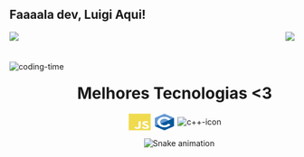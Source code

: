 ## Faaaala dev, Luigi Aqui!

<div>
  
  <img  height="180em" src="https://github-readme-stats.vercel.app/api?username=sentineIa&show_icons=true&theme=great-gatsby&include_all_commits=true&count_private=true"/>
  <img align="right" height="180em" src="https://github-readme-stats.vercel.app/api/top-langs/?username=sentineIa&layout=compact&langs_count=16&theme=great-gatsby"/>
</div>
<br>

<div  align="center"> 
  <div style="display: inline_block"><br>
    <img align="left" height="250" alt="coding-time" src="code.gif">
    <h1 align="center">Melhores Tecnologias <3</h1>
    <img align="center" height="30" width="40" alt="js-icon"  src="https://raw.githubusercontent.com/devicons/devicon/master/icons/javascript/javascript-plain.svg">
    <img align="center" height="30" width="40" alt="c-icon" src="https://raw.githubusercontent.com/devicons/devicon/master/icons/c/c-original.svg">
    <img align="center" height="30" width="40" alt="c++-icon" <img src="https://cdn.jsdelivr.net/gh/devicons/devicon/icons/cplusplus/cplusplus-original.svg" />

    
  
</div>
  
![Snake animation](https://github.com/LuigiGF/LuigiGF/blob/output/github-contribution-grid-snake.svg)
